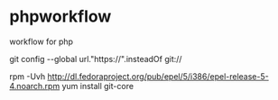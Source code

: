 phpworkflow
===========

workflow for php

git config --global url."https://".insteadOf git://

rpm -Uvh http://dl.fedoraproject.org/pub/epel/5/i386/epel-release-5-4.noarch.rpm
yum install git-core
